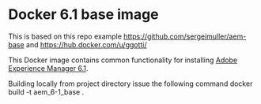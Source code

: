 # Docker 6.1 base image
This is based on this repo example https://github.com/sergeimuller/aem-base and https://hub.docker.com/u/ggotti/

This Docker image contains common functionality for installing [Adobe Experience Manager 6.1](https://docs.adobe.com/content/docs/en/aem/6-1.html).

Building locally from project directory issue the following command
docker build -t aem_6-1_base .
